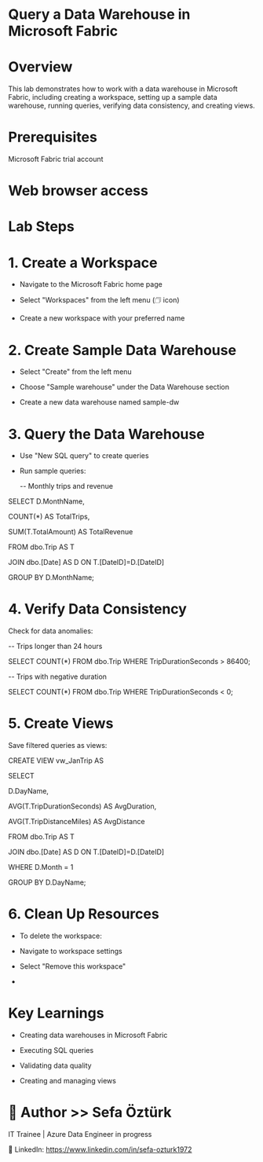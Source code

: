 # Query a Data Warehouse in Microsoft Fabric

# Overview
This lab demonstrates how to work with a data warehouse in Microsoft Fabric, including creating a workspace, setting up a sample data warehouse, running queries, verifying data consistency, and creating views.

# Prerequisites
Microsoft Fabric trial account

# Web browser access

# Lab Steps
# 1. Create a Workspace
 - Navigate to the Microsoft Fabric home page

 - Select "Workspaces" from the left menu (🗇 icon)

 - Create a new workspace with your preferred name

# 2. Create Sample Data Warehouse
 - Select "Create" from the left menu

 - Choose "Sample warehouse" under the Data Warehouse section

 - Create a new data warehouse named sample-dw

# 3. Query the Data Warehouse
 - Use "New SQL query" to create queries

 - Run sample queries:
   
   -- Monthly trips and revenue
   
SELECT 
  D.MonthName,
 
  COUNT(*) AS TotalTrips,
  
  SUM(T.TotalAmount) AS TotalRevenue
  
FROM dbo.Trip AS T

JOIN dbo.[Date] AS D ON T.[DateID]=D.[DateID]

GROUP BY D.MonthName;

# 4. Verify Data Consistency
Check for data anomalies:

-- Trips longer than 24 hours

SELECT COUNT(*) FROM dbo.Trip WHERE TripDurationSeconds > 86400;

-- Trips with negative duration

SELECT COUNT(*) FROM dbo.Trip WHERE TripDurationSeconds < 0;

# 5. Create Views
Save filtered queries as views:

CREATE VIEW vw_JanTrip AS

SELECT

  D.DayName,
  
  AVG(T.TripDurationSeconds) AS AvgDuration,
  
  AVG(T.TripDistanceMiles) AS AvgDistance
  
FROM dbo.Trip AS T

JOIN dbo.[Date] AS D ON T.[DateID]=D.[DateID]

WHERE D.Month = 1

GROUP BY D.DayName;

# 6. Clean Up Resources
 - To delete the workspace:

 - Navigate to workspace settings

 - Select "Remove this workspace"
 - 
# Key Learnings
 - Creating data warehouses in Microsoft Fabric

 - Executing SQL queries

 - Validating data quality

 - Creating and managing views

# 👤 Author >> Sefa Öztürk

IT Trainee | Azure Data Engineer in progress

📇 LinkedIn: https://www.linkedin.com/in/sefa-ozturk1972
